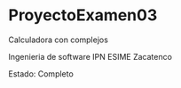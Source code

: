 # ProyectoExamen03
Calculadora con complejos

Ingenieria de software
IPN
ESIME Zacatenco

Estado: Completo

